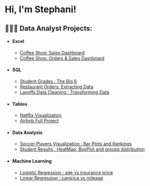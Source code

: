 <h1>Hi, I'm Stephani!</h1>

<h2>👩🏻‍💻 Data Analyst Projects:</h2>

* <h4>Excel</h4>

  - [Coffee Shop: Sales Dashboard ](https://github.com/stephsoto/DataMining/blob/2126c88a03a2e718363bfce63d9df886c0986938/Coffee%20Shop%20Sales_SS.xlsx)
  - [Coffee Shop: Orders & Sales Dashboard ](https://github.com/stephsoto/DataMining/blob/110694f75fe72c17749ae8954aacc452afe209a8/coffeeOrdersData_SS.xlsx)

 
* <h4>SQL</h4>

  - [Student Grades : The Big 6 ](https://github.com/stephsoto/DataMining/blob/568bcdf44d62116d4b711ddd1fc5cf5b60cbf015/BIG6_byme.sql)
  - [Restaurant Orders: Extracting Data]( https://github.com/stephsoto/DataMining/blob/993c1a6bb4413bb9b90741042fb23470bcc7d997/Restaurant_Orders_SS.sql)
  - [Layoffs Data Cleaning : Transforming Data ](https://github.com/stephsoto/DataMining/blob/main/DataCleaningProject.sql)
 


* <h4>Tableu </h4>

  - [Netflix Visualization ](https://github.com/stephsoto/DataMining/blob/bc17d1eb349dbaedd8558b2fa743229464a2b215/Netflix_Final.twb)
  - [Airbnb Full Project](https://github.com/stephsoto/DataMining/blob/bc17d1eb349dbaedd8558b2fa743229464a2b215/Airbnb%20Full%20Project.twb)


* <h4>Data Analysis</h4>

  - [Soccer Players Visualization : Bar Plots and Rankings ](https://github.com/stephsoto/DataMining/blob/bc17d1eb349dbaedd8558b2fa743229464a2b215/Data_Mining_Players_Project.ipynb)
  - [Student Results : HeatMap, BoxPlot and groups distribution](https://github.com/stephsoto/DataMining/blob/bc17d1eb349dbaedd8558b2fa743229464a2b215/Student_Results_Analysis_Project.ipynb)



* <h4>Machine Learning</h4>

  - [Logistic Regression : age vs insurance price ](https://github.com/stephsoto/DataMining/blob/main/Logistic_Regression_S.ipynb)
  - [Linear Regression : carprice vs mileage](https://github.com/stephsoto/DataMining/blob/main/Logistic_Regression_S.ipynb)
  



<!--
**joshmadakor1/joshmadakor1** is a ✨ _special_ ✨ repository because its `README.md` (this file) appears on your GitHub profile.

Here are some ideas to get you started:

- 🔭 I’m currently working on ...
- 🌱 I’m currently learning ...
- 👯 I’m looking to collaborate on ...
- 🤔 I’m looking for help with ...
- 💬 Ask me about ...
- 📫 How to reach me: ...
- 😄 Pronouns: ...
- ⚡ Fun fact: ...
-->
